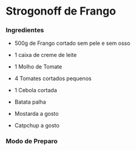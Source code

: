 # Strogonoff de Frango

### Ingredientes ###

- 500g de Frango cortado sem pele e sem osso

- 1 caixa de creme de leite

- 1 Molho de Tomate

- 4 Tomates cortados pequenos

- 1 Cebola cortada
- Batata palha 
- Mostarda a gosto
- Catpchup a gosto



### Modo de Preparo ###



